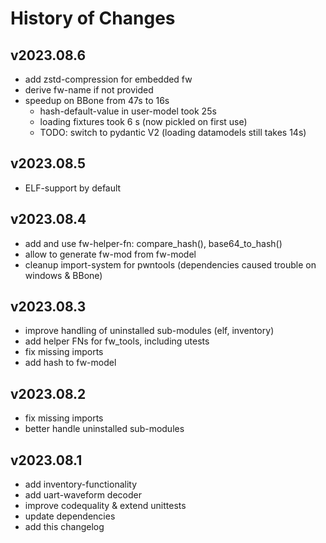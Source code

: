 # History of Changes


## v2023.08.6

- add zstd-compression for embedded fw
- derive fw-name if not provided
- speedup on BBone from 47s to 16s
  - hash-default-value in user-model took 25s
  - loading fixtures took 6 s (now pickled on first use)
  - TODO: switch to pydantic V2 (loading datamodels still takes 14s)

## v2023.08.5

- ELF-support by default

## v2023.08.4

- add and use fw-helper-fn: compare_hash(), base64_to_hash()
- allow to generate fw-mod from fw-model
- cleanup import-system for pwntools (dependencies caused trouble on windows & BBone)

## v2023.08.3

- improve handling of uninstalled sub-modules (elf, inventory)
- add helper FNs for fw_tools, including utests
- fix missing imports
- add hash to fw-model

## v2023.08.2

- fix missing imports
- better handle uninstalled sub-modules

## v2023.08.1

- add inventory-functionality
- add uart-waveform decoder
- improve codequality & extend unittests
- update dependencies
- add this changelog
